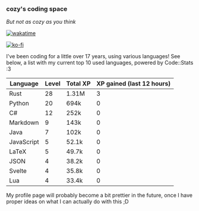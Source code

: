 ### cozy's coding space
*But not as cozy as you think*

[![wakatime](https://wakatime.com/badge/user/c0ba07bb-3421-41be-bd1a-d611e670f250.svg)](https://wakatime.com/@c0ba07bb-3421-41be-bd1a-d611e670f250)

[![ko-fi](https://ko-fi.com/img/githubbutton_sm.svg)](https://ko-fi.com/J3J75ITL4)

I've been coding for a little over 17 years, using various languages! See below, a list with my current top 10 used languages, powered by Code::Stats :3
    
| Language | Level | Total XP | XP gained (last 12 hours) |
| --- | --- | --- | --- |
| Rust | 28 | 1.31M | 3 |
| Python | 20 | 694k | 0 |
| C# | 12 | 252k | 0 |
| Markdown | 9 | 143k | 0 |
| Java | 7 | 102k | 0 |
| JavaScript | 5 | 52.1k | 0 |
| LaTeX | 5 | 49.7k | 0 |
| JSON | 4 | 38.2k | 0 |
| Svelte | 4 | 35.8k | 0 |
| Lua | 4 | 33.4k | 0 |
    
My profile page will probably become a bit prettier in the future, once I have proper ideas on what I can actually do with this ;D